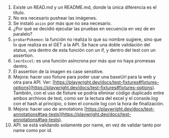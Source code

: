 1. Existe un READ.md y un README.md, donde la única diferencia es el título.
2. No era necesario pushear las imágenes.
3. Se instaló `axios` por más que no sea necesario.
4. ¿Por qué se decidió ejecutar las pruebas en secuencia en vez de en paralelo?
5. `probarPokemon`: la función no realiza lo que su nombre sugiere, sino que lo que realiza es el GET a la API. Se hace una doble validación del status, una dentro de esta función con un if, y dentro del test con un assertion.
6. `leerExcel`: es una función asíncrona por más que no haya promesas dentro.
7. El assertion de la imagen es case sensitive.
8. Mejora: hacer uso fixture para poder usar una baseUrl para la web y otra para API. Ver: [https://playwright.dev/docs/test-fixtures#fixtures-options](https://playwright.dev/docs/test-fixtures#fixtures-options). También, con el uso de fixture se podría eliminar código duplicado entre ambos archivos de test, como ser la lectura del excel y el console.log con el hash al principio, o bien el console log con la hora de finalización.
9. Mejora: hacer uso de annotations [https://playwright.dev/docs/test-annotations#tag-tests](https://playwright.dev/docs/test-annotations#tag-tests).
10. API: se está validando solamente por name, en vez de validar tanto por name como por id.
